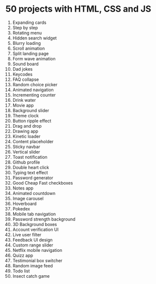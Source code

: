 # 50 projects with HTML, CSS and JS

1. Expanding cards
2. Step by step
3. Rotating menu
4. Hidden search widget
5. Blurry loading
6. Scroll animation
7. Split landing page
8. Form wave animation
9. Sound board
10. Dad jokes
11. Keycodes
12. FAQ collapse
13. Random choice picker
14. Animated navigation
15. Incrementing counter
16. Drink water
17. Movie app
18. Background slider
19. Theme clock
20. Button ripple effect
21. Drag and drop
22. Drawing app
23. Kinetic loader
24. Content placeholder
25. Sticky navbar
26. Vertical slider
27. Toast notification
28. Github profile
29. Double heart click
30. Typing text effect
31. Password generator
32. Good Cheap Fast checkboxes
33. Notes app
34. Animated countdown
35. Image carousel
36. Hoverboard
37. Pokedex
38. Mobile tab navigation
39. Password strength background
40. 3D Background boxes
41. Account verification UI
42. Live user filter
43. Feedback UI design
44. Custom range slider
45. Netflix mobile navigation
46. Quizz app
47. Testimonial box switcher
48. Random image feed
49. Todo list
50. Insect catch game
